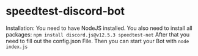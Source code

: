 # speedtest-discord-bot

Installation: 
You need to have NodeJS installed. You also need to install all packages:
``npm install discord.js@v12.5.3 speedtest-net``
After that you need to fill out the config.json File.
Then you can start your Bot with ``node index.js``
